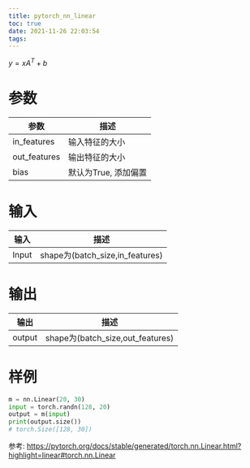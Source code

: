 ```yaml
---
title: pytorch_nn_linear
toc: true
date: 2021-11-26 22:03:54
tags:
---
```


$y=xA^T+b$

# 参数
参数|描述
--|--
in_features|输入特征的大小
out_features|输出特征的大小
bias|默认为True, 添加偏置

# 输入
输入|描述
--|--
Input|shape为(batch_size,in_features)


# 输出
输出|描述
--|--
output|shape为(batch_size,out_features)



# 样例

```python
m = nn.Linear(20, 30)
input = torch.randn(128, 20)
output = m(input)
print(output.size())
# torch.Size([128, 30])
```



参考:
https://pytorch.org/docs/stable/generated/torch.nn.Linear.html?highlight=linear#torch.nn.Linear